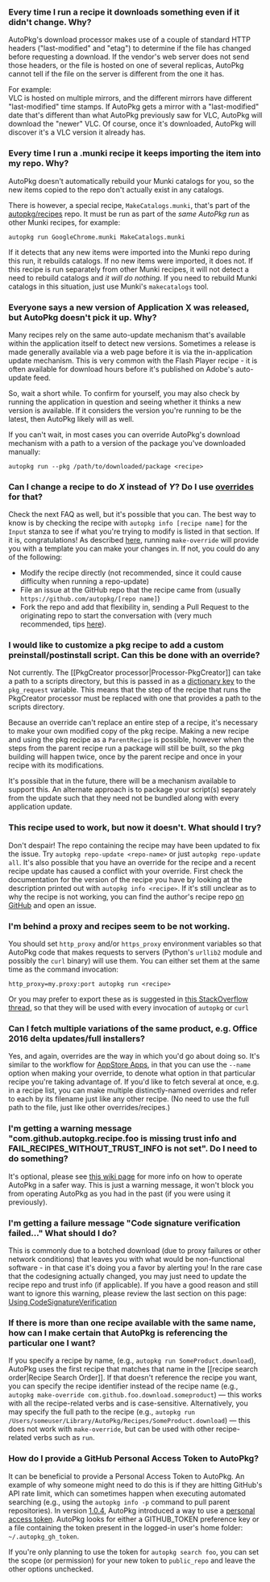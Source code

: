 ### Every time I run a recipe it downloads something even if it didn't change. Why?

AutoPkg's download processor makes use of a couple of standard HTTP headers ("last-modified" and "etag") to determine if the file has changed before requesting a download. If the vendor's web server does not send those headers, or the file is hosted on one of several replicas, AutoPkg cannot tell if the file on the server is different from the one it has.

For example:  
VLC is hosted on multiple mirrors, and the different mirrors have different "last-modified" time stamps. If AutoPkg gets a mirror with a "last-modified" date that's different than what AutoPkg previously saw for VLC, AutoPkg will download the "newer" VLC. Of course, once it's downloaded, AutoPkg will discover it's a VLC version it already has.

### Every time I run a .munki recipe it keeps importing the item into my repo. Why?

AutoPkg doesn't automatically rebuild your Munki catalogs for you, so the new items copied to the repo don't actually exist in any catalogs.

There is however, a special recipe, `MakeCatalogs.munki`, that's part of the [autopkg/recipes](https://github.com/autopkg/recipes) repo. It must be run as part of the _same AutoPkg run_ as other Munki recipes, for example:

`autopkg run GoogleChrome.munki MakeCatalogs.munki`

If it detects that any new items were imported into the Munki repo during this run, it rebuilds catalogs. If no new items were imported, it does not. If this recipe is run separately from other Munki recipes, it will not detect a need to rebuild catalogs and _it will do nothing_.  If you need to rebuild Munki catalogs in this situation, just use Munki's `makecatalogs` tool.


### Everyone says a new version of Application X was released, but AutoPkg doesn't pick it up. Why?

Many recipes rely on the same auto-update mechanism that's available within the application itself to detect new versions. Sometimes a release is made generally available via a web page before it is via the in-application update mechanism. This is very common with the Flash Player recipe - it is often available for download hours before it's published on Adobe's auto-update feed.

So, wait a short while. To confirm for yourself, you may also check by running the application in question and seeing whether it thinks a new version is available. If it considers the version you're running to be the latest, then AutoPkg likely will as well.

If you can't wait, in most cases you can override AutoPkg's download mechanism with a path to a version of the package you've downloaded manually:

`autopkg run --pkg /path/to/downloaded/package <recipe>`


### Can I change a recipe to do *X* instead of *Y*? Do I use [overrides](https://github.com/autopkg/autopkg/wiki/Recipe-Overrides) for that?

Check the next FAQ as well, but it's possible that you can. The best way to know is by checking the recipe with `autopkg info [recipe name]` for the `Input` stanza to see if what you're trying to modify is listed in that section. If it is, congratulations! As described [here](https://github.com/autopkg/autopkg/wiki/Recipe-Overrides), running `make-override` will provide you with a template you can make your changes in.
If not, you could do any of the following: 
+ Modify the recipe directly (not recommended, since it could cause difficulty when running a repo-update)
+ File an issue at the GitHub repo that the recipe came from (usually `https://github.com/autopkg/[repo name]`)
+ Fork the repo and add that flexibility in, sending a Pull Request to the originating repo to start the conversation with (very much recommended, tips [here](https://www.afp548.com/2014/08/05/look-less-silly-on-github/)).

### I would like to customize a pkg recipe to add a custom preinstall/postinstall script. Can this be done with an override?

Not currently. The [[PkgCreator processor|Processor-PkgCreator]] can take a path to a scripts directory, but this is passed in as a [dictionary key](https://github.com/autopkg/autopkg/blob/812565979d73a3859b86ba1f2896dc737ed49c5b/Code/autopkgserver/autopkgserver#L69-L71) to the `pkg_request` variable. This means that the step of the recipe that runs the PkgCreator processor must be replaced with one that provides a path to the scripts directory.

Because an override can't replace an entire step of a recipe, it's necessary to make your own modified copy of the pkg recipe. Making a new recipe and using the pkg recipe as a `ParentRecipe` is possible, however when the steps from the parent recipe run a package will still be built, so the pkg building will happen twice, once by the parent recipe and once in your recipe with its modifications.

It's possible that in the future, there will be a mechanism available to support this. An alternate approach is to package your script(s) separately from the update such that they need not be bundled along with every application update.

### This recipe used to work, but now it doesn't. What should I try?

Don't despair! The repo containing the recipe may have been updated to fix the issue. Try `autopkg repo-update <repo-name>` or just `autopkg repo-update all`. It's also possible that you have an override for the recipe and a recent recipe update has caused a conflict with your override. First check the documentation for the version of the recipe you have by looking at the description printed out with `autopkg info <recipe>`. If it's still unclear as to why the recipe is not working, you can find the author's recipe repo [on GitHub](https://github.com/autopkg) and open an issue.

### I'm behind a proxy and recipes seem to be not working.

You should set `http_proxy` and/or `https_proxy` environment variables so that AutoPkg code that makes requests to servers (Python's `urllib2` module and possibly the `curl` binary) will use them. You can either set them at the same time as the command invocation:

`http_proxy=my.proxy:port autopkg run <recipe>`

Or you may prefer to export these as is suggested in [this StackOverflow thread](https://stackoverflow.com/questions/9445489/linux-curl-command-with-proxy), so that they will be used with every invocation of `autopkg` or `curl`

### Can I fetch multiple variations of the same product, e.g. Office 2016 delta updates/full installers?

Yes, and again, overrides are the way in which you'd go about doing so. It's similar to the workflow for [AppStore Apps](https://github.com/autopkg/nmcspadden-recipes#appstoreapp-recipe), in that you can use the `--name` option when making your override, to denote what option in that particular recipe you're taking advantage of. If you'd like to fetch several at once, e.g. in a recipe list, you can make multiple distinctly-named overrides and refer to each by its filename just like any other recipe. (No need to use the full path to the file, just like other overrides/recipes.)

### I'm getting a warning message "com.github.autopkg.recipe.foo is missing trust info and FAIL_RECIPES_WITHOUT_TRUST_INFO is not set". Do I need to do something?

It's optional, please see [this wiki page](https://github.com/autopkg/autopkg/wiki/Autopkg-and-recipe-parent-trust-info) for more info on how to operate AutoPkg in a safer way. This is just a warning message, it won't block you from operating AutoPkg as you had in the past (if you were using it previously).

### I'm getting a failure message "Code signature verification failed..." What should I do?

This is commonly due to a botched download (due to proxy failures or other network conditions) that leaves you with what would be non-functional software - in that case it's doing you a favor by alerting you! In the rare case that the codesigning actually changed, you may just need to update the recipe repo and trust info (if applicable). If you have a good reason and still want to ignore this warning, please review the last section on this page: [Using CodeSignatureVerification](https://github.com/autopkg/autopkg/wiki/Using-CodeSignatureVerification#disabling-codesignatureverification-in-an-existing-recipe)

### If there is more than one recipe available with the same name, how can I make certain that AutoPkg is referencing the particular one I want?

If you specify a recipe by name, (e.g., `autopkg run SomeProduct.download`), AutoPkg uses the first recipe that matches that name in the [[recipe search order|Recipe Search Order]]. If that doesn't reference the recipe you want, you can specify the recipe identifier instead of the recipe name (e.g., `autopkg make-override com.github.foo.download.someproduct`) — this works with all the recipe-related verbs and is case-sensitive. Alternatively, you may specify the full path to the recipe (e.g., `autopkg run /Users/someuser/Library/AutoPkg/Recipes/SomeProduct.download`) — this does not work with `make-override`, but can be used with other recipe-related verbs such as `run`.

### How do I provide a GitHub Personal Access Token to AutoPkg?

It can be beneficial to provide a Personal Access Token to AutoPkg. An example of why someone might need to do this is if they are hitting GitHub's API rate limit, which can sometimes happen when executing automated searching (e.g., using the `autopkg info -p` command to pull parent repositories). In version [1.0.4](https://github.com/autopkg/autopkg/releases/tag/v1.0.4), AutoPkg introduced a way to use a [personal access token](https://docs.github.com/en/github/authenticating-to-github/keeping-your-account-and-data-secure/creating-a-personal-access-token). AutoPkg looks for either a GITHUB_TOKEN preference key or a file containing the token present in the logged-in user's home folder: `~/.autopkg_gh_token`.

If you're only planning to use the token for `autopkg search foo`, you can set the scope (or permission) for your new token to `public_repo` and leave the other options unchecked.